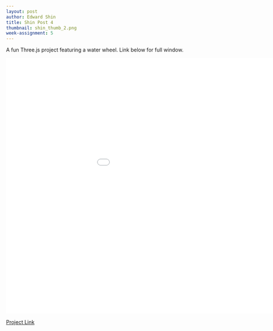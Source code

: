 ```yaml
---
layout: post
author: Edward Shin
title: Shin Post 4
thumbnail: shin_thumb_2.png
week-assignment: 5
---
```


A fun Three.js project featuring a water wheel. Link below for full window.


<embed src="edwardsh_5/index.html" width="1100px" height="700px">


<a href="edwardsh_5/index.html">Project Link</a>
